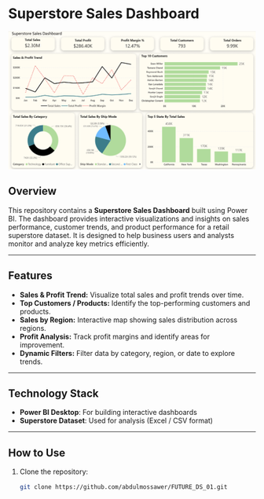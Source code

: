 # Superstore Sales Dashboard

![Dashboard Screenshot](https://github.com/abdulmossawer/FUTURE_DS_01/blob/main/dashboard/screenshots/Superstore%20Sales%20Dashboard.png)

## Overview
This repository contains a **Superstore Sales Dashboard** built using Power BI. The dashboard provides interactive visualizations and insights on sales performance, customer trends, and product performance for a retail superstore dataset. It is designed to help business users and analysts monitor and analyze key metrics efficiently.

---

## Features
- **Sales & Profit Trend:** Visualize total sales and profit trends over time.  
- **Top Customers / Products:** Identify the top-performing customers and products.  
- **Sales by Region:** Interactive map showing sales distribution across regions.  
- **Profit Analysis:** Track profit margins and identify areas for improvement.  
- **Dynamic Filters:** Filter data by category, region, or date to explore trends.  

---

## Technology Stack
- **Power BI Desktop**: For building interactive dashboards  
- **Superstore Dataset**: Used for analysis (Excel / CSV format)  

---

## How to Use
1. Clone the repository:  
   ```bash
   git clone https://github.com/abdulmossawer/FUTURE_DS_01.git
